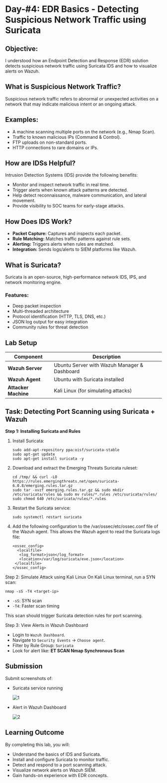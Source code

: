 # Day-#4: EDR Basics - Detecting Suspicious Network Traffic using Suricata
## Objective:
I understood how an Endpoint Detection and Response (EDR) solution detects suspicious network traffic using Suricata IDS and how to visualize alerts on Wazuh.

## What is Suspicious Network Traffic?
Suspicious network traffic refers to abnormal or unexpected activities on a network that may indicate malicious intent or an ongoing attack.

## Examples:
- A machine scanning multiple ports on the network (e.g., Nmap Scan).
- Traffic to known malicious IPs (Command & Control).
- FTP uploads on non-standard ports.
- HTTP connections to rare domains or IPs.

## How are IDSs Helpful?
Intrusion Detection Systems (IDS) provide the following benefits:
- Monitor and inspect network traffic in real time.
- Trigger alerts when known attack patterns are detected.
- Help detect reconnaissance, malware communication, and lateral movement.
- Provide visibility to SOC teams for early-stage attacks.

## How Does IDS Work?
- **Packet Capture:** Captures and inspects each packet.
- **Rule Matching:** Matches traffic patterns against rule sets.
- **Alerting:** Triggers alerts when rules are matched.
- **Integration:** Sends logs/alerts to SIEM platforms like Wazuh.

## What is Suricata?
Suricata is an open-source, high-performance network IDS, IPS, and network monitoring engine.

### Features:
- Deep packet inspection
- Multi-threaded architecture
- Protocol identification (HTTP, TLS, DNS, etc.)
- JSON log output for easy integration
- Community rules for threat detection

## Lab Setup
|Component	|Description|
|------|----------|
|**Wazuh Server**	|Ubuntu Server with Wazuh Manager & Dashboard|
|**Wazuh Agent**|	Ubuntu with Suricata installed|
|**Attacker Machine**	|Kali Linux (for simulating attacks)|

## Task: Detecting Port Scanning using Suricata + Wazuh

**Step 1: Installing Suricata and Rules**
1. Install Suricata:

       sudo add-apt-repository ppa:oisf/suricata-stable
       sudo apt-get update
       sudo apt-get install suricata -y

2. Download and extract the Emerging Threats Suricata ruleset:

       cd /tmp/ && curl -LO https://rules.emergingthreats.net/open/suricata-6.0.8/emerging.rules.tar.gz
       sudo tar -xvzf emerging.rules.tar.gz && sudo mkdir /etc/suricata/rules && sudo mv rules/*.rules /etc/suricata/rules/
       sudo chmod 640 /etc/suricata/rules/*.rules


3. Restart the Suricata service:

       sudo systemctl restart suricata

4. Add the following configuration to the /var/ossec/etc/ossec.conf file of the Wazuh agent. This allows the Wazuh agent to read the Suricata logs file:

       <ossec_config>
         <localfile>
          <log_format>json</log_format>
          <location>/var/log/suricata/eve.json</location>
        </localfile>
       </ossec_config>

Step 2: Simulate Attack using Kali Linux
On Kali Linux terminal, run a SYN scan:

    nmap -sS -T4 <target-ip>

- `-sS`: SYN scan
- `-T4`: Faster scan timing

This scan should trigger Suricata detection rules for port scanning.

Step 3: View Alerts in Wazuh Dashboard
- Login to `Wazuh Dashboard`.
- Navigate to `Security Events` → `Choose agent`.
- Filter by Rule Group: `Suricata`
- Look for alert like: **ET SCAN Nmap Synchronous Scan**

## Submission
Submit screenshots of:

- Suricata service running

  ![1](https://github.com/user-attachments/assets/e5d7b00b-5a79-4d51-86b4-80d7f5035f75)

- Alert in Wazuh Dashboard

  ![2](https://github.com/user-attachments/assets/f3aa1bea-fa8b-472d-b3ec-45bcef2ecec0)

## Learning Outcome
By completing this lab, you will:

- Understand the basics of IDS and Suricata.
- Install and configure Suricata to monitor traffic.
- Detect and respond to a port scanning attack.
- Visualize network alerts on Wazuh SIEM.
- Gain hands-on experience with EDR concepts.
